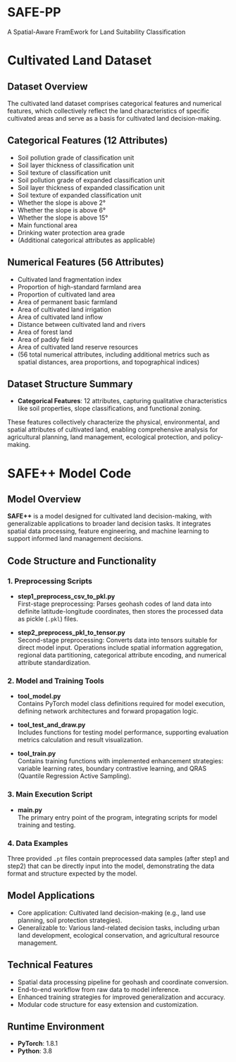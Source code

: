 # SAFE-PP
A Spatial-Aware FramEwork for Land Suitability  Classification

# Cultivated Land Dataset

## Dataset Overview  
The cultivated land dataset comprises categorical features and numerical features, which collectively reflect the land characteristics of specific cultivated areas and serve as a basis for cultivated land decision-making.  


## Categorical Features (12 Attributes)  
- Soil pollution grade of classification unit  
- Soil layer thickness of classification unit  
- Soil texture of classification unit  
- Soil pollution grade of expanded classification unit  
- Soil layer thickness of expanded classification unit  
- Soil texture of expanded classification unit  
- Whether the slope is above 2°  
- Whether the slope is above 6°  
- Whether the slope is above 15°  
- Main functional area  
- Drinking water protection area grade  
- (Additional categorical attributes as applicable)  


## Numerical Features (56 Attributes)  
- Cultivated land fragmentation index  
- Proportion of high-standard farmland area  
- Proportion of cultivated land area  
- Area of permanent basic farmland  
- Area of cultivated land irrigation  
- Area of cultivated land inflow  
- Distance between cultivated land and rivers  
- Area of forest land  
- Area of paddy field  
- Area of cultivated land reserve resources  
- (56 total numerical attributes, including additional metrics such as spatial distances, area proportions, and topographical indices)  


## Dataset Structure Summary  
- **Categorical Features**: 12 attributes, capturing qualitative characteristics like soil properties, slope classifications, and functional zoning.

These features collectively characterize the physical, environmental, and spatial attributes of cultivated land, enabling comprehensive analysis for agricultural planning, land management, ecological protection, and policy-making.


# SAFE++ Model Code


## Model Overview  
**SAFE++** is a model designed for cultivated land decision-making, with generalizable applications to broader land decision tasks. It integrates spatial data processing, feature engineering, and machine learning to support informed land management decisions.  


## Code Structure and Functionality  
### 1. Preprocessing Scripts  
- **step1_preprocess_csv_to_pkl.py**  
  First-stage preprocessing: Parses geohash codes of land data into definite latitude-longitude coordinates, then stores the processed data as pickle (`.pkl`) files.  

- **step2_preprocess_pkl_to_tensor.py**  
  Second-stage preprocessing: Converts data into tensors suitable for direct model input. Operations include spatial information aggregation, regional data partitioning, categorical attribute encoding, and numerical attribute standardization.  


### 2. Model and Training Tools  
- **tool_model.py**  
  Contains PyTorch model class definitions required for model execution, defining network architectures and forward propagation logic.  

- **tool_test_and_draw.py**  
  Includes functions for testing model performance, supporting evaluation metrics calculation and result visualization.  

- **tool_train.py**  
  Contains training functions with implemented enhancement strategies: variable learning rates, boundary contrastive learning, and QRAS (Quantile Regression Active Sampling).  


### 3. Main Execution Script  
- **main.py**  
  The primary entry point of the program, integrating scripts for model training and testing.  


### 4. Data Examples  
Three provided `.pt` files contain preprocessed data samples (after step1 and step2) that can be directly input into the model, demonstrating the data format and structure expected by the model.  


## Model Applications  
- Core application: Cultivated land decision-making (e.g., land use planning, soil protection strategies).  
- Generalizable to: Various land-related decision tasks, including urban land development, ecological conservation, and agricultural resource management.  


## Technical Features  
- Spatial data processing pipeline for geohash and coordinate conversion.  
- End-to-end workflow from raw data to model inference.  
- Enhanced training strategies for improved generalization and accuracy.  
- Modular code structure for easy extension and customization.  


## Runtime Environment  
- **PyTorch**: 1.8.1  
- **Python**: 3.8  
